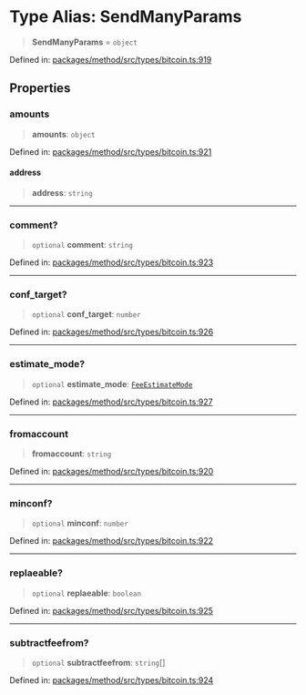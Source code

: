 # Type Alias: SendManyParams

> **SendManyParams** = `object`

Defined in: [packages/method/src/types/bitcoin.ts:919](https://github.com/dcdpr/did-btcr2-js/blob/4a717493e735221d072999f212891939f4de3f23/packages/method/src/types/bitcoin.ts#L919)

## Properties

### amounts

> **amounts**: `object`

Defined in: [packages/method/src/types/bitcoin.ts:921](https://github.com/dcdpr/did-btcr2-js/blob/4a717493e735221d072999f212891939f4de3f23/packages/method/src/types/bitcoin.ts#L921)

#### address

> **address**: `string`

***

### comment?

> `optional` **comment**: `string`

Defined in: [packages/method/src/types/bitcoin.ts:923](https://github.com/dcdpr/did-btcr2-js/blob/4a717493e735221d072999f212891939f4de3f23/packages/method/src/types/bitcoin.ts#L923)

***

### conf\_target?

> `optional` **conf\_target**: `number`

Defined in: [packages/method/src/types/bitcoin.ts:926](https://github.com/dcdpr/did-btcr2-js/blob/4a717493e735221d072999f212891939f4de3f23/packages/method/src/types/bitcoin.ts#L926)

***

### estimate\_mode?

> `optional` **estimate\_mode**: [`FeeEstimateMode`](FeeEstimateMode.md)

Defined in: [packages/method/src/types/bitcoin.ts:927](https://github.com/dcdpr/did-btcr2-js/blob/4a717493e735221d072999f212891939f4de3f23/packages/method/src/types/bitcoin.ts#L927)

***

### fromaccount

> **fromaccount**: `string`

Defined in: [packages/method/src/types/bitcoin.ts:920](https://github.com/dcdpr/did-btcr2-js/blob/4a717493e735221d072999f212891939f4de3f23/packages/method/src/types/bitcoin.ts#L920)

***

### minconf?

> `optional` **minconf**: `number`

Defined in: [packages/method/src/types/bitcoin.ts:922](https://github.com/dcdpr/did-btcr2-js/blob/4a717493e735221d072999f212891939f4de3f23/packages/method/src/types/bitcoin.ts#L922)

***

### replaeable?

> `optional` **replaeable**: `boolean`

Defined in: [packages/method/src/types/bitcoin.ts:925](https://github.com/dcdpr/did-btcr2-js/blob/4a717493e735221d072999f212891939f4de3f23/packages/method/src/types/bitcoin.ts#L925)

***

### subtractfeefrom?

> `optional` **subtractfeefrom**: `string`[]

Defined in: [packages/method/src/types/bitcoin.ts:924](https://github.com/dcdpr/did-btcr2-js/blob/4a717493e735221d072999f212891939f4de3f23/packages/method/src/types/bitcoin.ts#L924)

